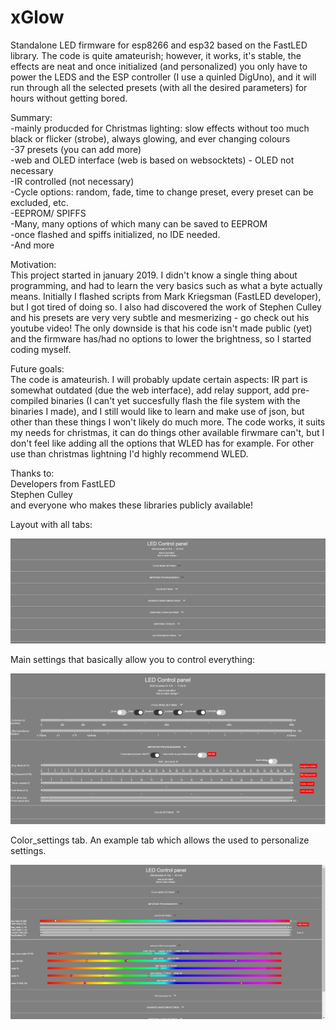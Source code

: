 # xGlow
 Standalone LED firmware for esp8266 and esp32 based on the FastLED library. The code is quite amateurish; however, it works, it's stable, the effects are neat and once initialized (and personalized) you only have to power the LEDS and the ESP controller (I use a quinled DigUno), and it will run through all the selected presets (with all the desired parameters) for hours without getting bored.

 Summary:\
 -mainly producded for Christmas lighting: slow effects without too much black or flicker (strobe), always glowing, and ever changing colours\
 -37 presets (you can add more)\
 -web and OLED interface (web is based on websocktets) - OLED not necessary\
 -IR controlled (not necessary)\
 -Cycle options: random, fade, time to change preset, every preset can be excluded, etc.\
 -EEPROM/ SPIFFS\
 -Many, many options of which many can be saved to EEPROM\
 -once flashed and spiffs initialized, no IDE needed.\
 -And more

 Motivation:\
This project started in january 2019. I didn't know a single thing about programming, and had to learn the very basics such as what a byte actually means. Initially I flashed scripts from Mark Kriegsman (FastLED developer), but I got tired of doing so. I also had discovered the work of Stephen Culley and his presets are very very subtle and mesmerizing - go check out his youtube video! The only downside is that his code isn't made public (yet) and the firmware has/had no options to lower the brightness, so I started coding myself.


Future goals:\
The code is amateurish. I will probably update certain aspects: IR part is somewhat outdated (due the web interface), add relay support, add pre-compiled binaries (I can't yet succesfully flash the file system with the binaries I made), and I still would like to learn and make use of json, but other than these things I won't likely do much more. The code works, it suits my needs for christmas, it can do things other available firwmare can't, but I don't feel like adding all the options that WLED has for example. For other use than christmas lightning I'd highly recommend WLED. 


Thanks to:\
Developers from FastLED\
Stephen Culley\
and everyone who makes these libraries publicly available!

Layout with all tabs:

![](images/layout.jpg)

Main settings that basically allow you to control everything:

![](images/Main_settings.jpg)

Color_settings tab. An example tab which allows the used to personalize settings.

![](images/example_colorsettings.jpg)

